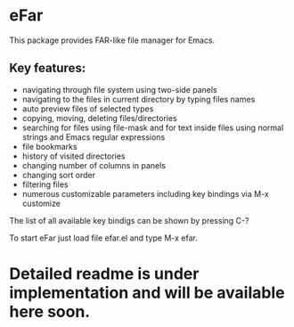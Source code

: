 # eFar

This package provides FAR-like file manager for Emacs.

## Key features:
* navigating through file system using two-side panels
* navigating to the files in current directory by typing files names
* auto preview files of selected types
* copying, moving, deleting files/directories
* searching for files using file-mask and for text inside files using normal strings and Emacs regular expressions
* file bookmarks
* history of visited directories
* changing number of columns in panels
* changing sort order
* filtering files
* numerous customizable parameters including key bindings via M-x customize

The list of all available key bindigs can be shown by pressing C-?

To start eFar just load file efar.el and type M-x efar.

# Detailed readme is under implementation and will be available here soon.
